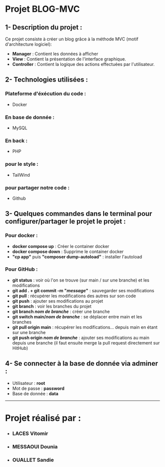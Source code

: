 
# **Projet BLOG-MVC**

## 1- Description du projet :

Ce projet consiste à créer un blog grâce à la méthode MVC (motif d'architecture logiciel):
- **Manager** : Contient les données à afficher
- **View** : Contient la présentation de l'interface graphique.
- **Controller** : Contient la logique des actions effectuées par l'utilisateur.

## 2- Technologies utilisées :

### Plateforme d'**éxécution du code** :
- Docker

### En **base de donnée** :
- MySQL

### En **back** :
- PHP

### pour le **style** :
- TailWind

### pour **partager notre code** :
- Github

## 3- Quelques commandes dans le terminal pour configurer/partager le projet le projet :

### Pour docker :
- **docker compose up** : Créer le container docker
- **docker compose down** : Supprime le container docker
- **"cp app"** puis **"composer dump-autoload"** : installer l'autoload

### Pour GitHub :
- **git status** : voir où l'on se trouve (sur main / sur une branche) et les modifications
- **git add . + git commit -m "*message*"** : sauvegarder ses modifications
- **git pull** : récupérer les modifications des autres sur son code
- **git push** : ajouter ses modifications au projet
- **git branch** : voir les branches du projet
- **git branch *nom de branche*** : créer une branche
- **git switch main/*nom de branche*** : se déplacer entre main et les branches
- **git pull origin main** : récupérer les modifications... depuis main en étant sur une branche
- **git push origin *nom de branche*** : ajouter ses modifications au main depuis une branche (il faut ensuite merge la pull request directement sur HitHub)

## 4- Se connecter à la base de donnée via adminer :
- Utilisateur : **root**
- Mot de passe : **password**
- Base de donnée : **data**

__________________________________________________

# Projet réalisé par :

- ### LACES Vitomir
- ### MESSAOUI Dounia
- ### OUALLET Sandie


